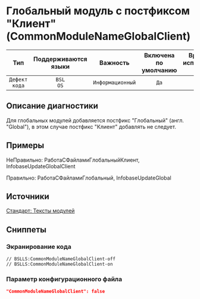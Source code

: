 # Глобальный модуль с постфиксом "Клиент" (CommonModuleNameGlobalClient)

| Тип | Поддерживаются<br/>языки | Важность | Включена<br/>по умолчанию | Время на<br/>исправление (мин) | Тэги |
| :-: | :-: | :-: | :-: | :-: | :-: |
| `Дефект кода` | `BSL`<br/>`OS` | `Информационный` | `Да` | `1` | `error` |

<!-- Блоки выше заполняются автоматически, не трогать -->
## Описание диагностики
<!-- Описание диагностики заполняется вручную. Необходимо понятным языком описать смысл и схему работу -->

Для глобальных модулей добавляется постфикс "Глобальный" (англ. "Global"), 
в этом случае постфикс "Клиент" добавлять не следует.

## Примеры
<!-- В данном разделе приводятся примеры, на которые диагностика срабатывает, а также можно привести пример, как можно исправить ситуацию -->

НеПравильно: 
РаботаСФайламиГлобальныйКлиент, InfobaseUpdateGlobalClient

Правильно: 
РаботаСФайламиГлобальный, InfobaseUpdateGlobal

## Источники
<!-- Необходимо указывать ссылки на все источники, из которых почерпнута информация для создания диагностики -->
<!-- Примеры источников

* Источник: [Стандарт: Тексты модулей](https://its.1c.ru/db/v8std#content:456:hdoc)
* Полезная информаця: [Отказ от использования модальных окон](https://its.1c.ru/db/metod8dev#content:5272:hdoc)
* Источник: [Cognitive complexity, ver. 1.4](https://www.sonarsource.com/docs/CognitiveComplexity.pdf) -->


[Стандарт: Тексты модулей](https://its.1c.ru/db/v8std#content:469:hdoc:3.2.1)

## Сниппеты

<!-- Блоки ниже заполняются автоматически, не трогать -->
### Экранирование кода

```bsl
// BSLLS:CommonModuleNameGlobalClient-off
// BSLLS:CommonModuleNameGlobalClient-on
```

### Параметр конфигурационного файла

```json
"CommonModuleNameGlobalClient": false
```
